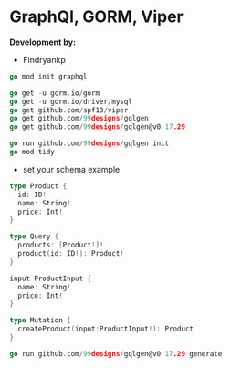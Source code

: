 # GraphQl, GORM, Viper
**Development by:** 
- Findryankp

```go
go mod init graphql
```

```go
go get -u gorm.io/gorm
go get -u gorm.io/driver/mysql
go get github.com/spf13/viper
go get github.com/99designs/gqlgen
go get github.com/99designs/gqlgen@v0.17.29
```

```go
go run github.com/99designs/gqlgen init
go mod tidy
```

* set your schema
example

```go
type Product {
  id: ID!
  name: String!
  price: Int!
}

type Query {
  products: [Product!]!
  product(id: ID!): Product!
}

input ProductInput {
  name: String!
  price: Int!
}

type Mutation {
  createProduct(input:ProductInput!): Product
}
```


```go
go run github.com/99designs/gqlgen@v0.17.29 generate
```